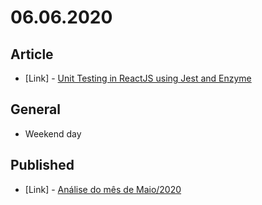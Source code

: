 # 06.06.2020

## Article

- \[Link\] - [Unit Testing in ReactJS using Jest and Enzyme](https://dzone.com/articles/unit-testing-in-reactjs-using-jest-and-enzyme)

## General

- Weekend day

## Published

- \[Link\] - [Análise do mês de Maio/2020](https://nerdcalistenico.com.br/foconocapital/artigos/analise-mensal/analise-do-mes-de-maio-2020/)
